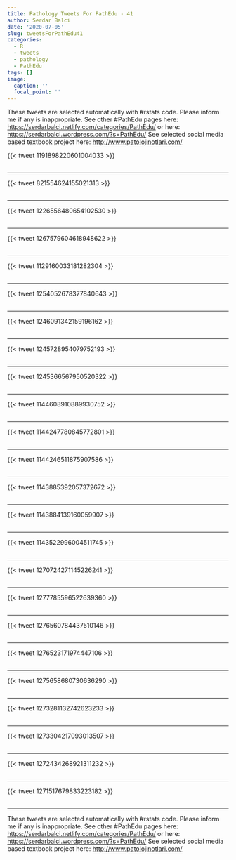 ```yaml
---
title: Pathology Tweets For PathEdu - 41
author: Serdar Balci
date: '2020-07-05'
slug: tweetsForPathEdu41
categories:
  - R
  - tweets
  - pathology
  - PathEdu
tags: []
image:
  caption: ''
  focal_point: ''
---
```



These tweets are selected automatically with #rstats code. Please inform me if any is inappropriate.
See other #PathEdu pages here: https://serdarbalci.netlify.com/categories/PathEdu/  or here: https://serdarbalci.wordpress.com/?s=PathEdu/ 
See selected social media based textbook project here: http://www.patolojinotlari.com/

{{< tweet 1191898220601004033 >}}
<br>
<br>
<hr>
{{< tweet 821554624155021313 >}}
<br>
<br>
<hr>
{{< tweet 1226556480654102530 >}}
<br>
<br>
<hr>
{{< tweet 1267579604618948622 >}}
<br>
<br>
<hr>
{{< tweet 1129160033181282304 >}}
<br>
<br>
<hr>
{{< tweet 1254052678377840643 >}}
<br>
<br>
<hr>
{{< tweet 1246091342159196162 >}}
<br>
<br>
<hr>
{{< tweet 1245728954079752193 >}}
<br>
<br>
<hr>
{{< tweet 1245366567950520322 >}}
<br>
<br>
<hr>
{{< tweet 1144608910889930752 >}}
<br>
<br>
<hr>
{{< tweet 1144247780845772801 >}}
<br>
<br>
<hr>
{{< tweet 1144246511875907586 >}}
<br>
<br>
<hr>
{{< tweet 1143885392057372672 >}}
<br>
<br>
<hr>
{{< tweet 1143884139160059907 >}}
<br>
<br>
<hr>
{{< tweet 1143522996004511745 >}}
<br>
<br>
<hr>
{{< tweet 1270724271145226241 >}}
<br>
<br>
<hr>
{{< tweet 1277785596522639360 >}}
<br>
<br>
<hr>
{{< tweet 1276560784437510146 >}}
<br>
<br>
<hr>
{{< tweet 1276523171974447106 >}}
<br>
<br>
<hr>
{{< tweet 1275658680730636290 >}}
<br>
<br>
<hr>
{{< tweet 1273281132742623233 >}}
<br>
<br>
<hr>
{{< tweet 1273304217093013507 >}}
<br>
<br>
<hr>
{{< tweet 1272434268921311232 >}}
<br>
<br>
<hr>
{{< tweet 1271517679833223182 >}}
<br>
<br>
<hr>


These tweets are selected automatically with #rstats code. Please inform me if any is inappropriate.
See other #PathEdu pages here: https://serdarbalci.netlify.com/categories/PathEdu/  or here: https://serdarbalci.wordpress.com/?s=PathEdu/ 
See selected social media based textbook project here: http://www.patolojinotlari.com/
